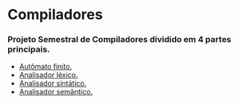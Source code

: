 # Compiladores

### Projeto Semestral de Compiladores dividido em 4 partes principais.

- [Autômato finito.]()
- [Analisador léxico.](https://github.com/Thiago2204/Compiladores-/tree/main/Analisador%20léxico)
- [Analisador sintático.](https://github.com/Thiago2204/Compiladores-/tree/main/Analisador%20sintático)
- [Analisador semântico.](https://github.com/Thiago2204/Compiladores-/tree/main/Analisador%20semântico)
